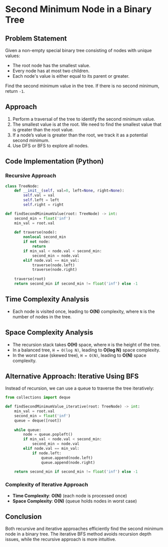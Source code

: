 # Second Minimum Node in a Binary Tree

## Problem Statement

Given a non-empty special binary tree consisting of nodes with unique values:

- The root node has the smallest value.
- Every node has at most two children.
- Each node's value is either equal to its parent or greater.

Find the second minimum value in the tree. If there is no second minimum, return `-1`.

## Approach

1. Perform a traversal of the tree to identify the second minimum value.
2. The smallest value is at the root. We need to find the smallest value that is greater than the root value.
3. If a node’s value is greater than the root, we track it as a potential second minimum.
4. Use DFS or BFS to explore all nodes.

## Code Implementation (Python)

### Recursive Approach

```python
class TreeNode:
    def __init__(self, val=0, left=None, right=None):
        self.val = val
        self.left = left
        self.right = right

def findSecondMinimumValue(root: TreeNode) -> int:
    second_min = float('inf')
    min_val = root.val
    
    def traverse(node):
        nonlocal second_min
        if not node:
            return
        if min_val < node.val < second_min:
            second_min = node.val
        elif node.val == min_val:
            traverse(node.left)
            traverse(node.right)
    
    traverse(root)
    return second_min if second_min != float('inf') else -1
```

## Time Complexity Analysis

- Each node is visited once, leading to **O(N)** complexity, where `N` is the number of nodes in the tree.

## Space Complexity Analysis

- The recursion stack takes **O(H)** space, where `H` is the height of the tree.
- In a balanced tree, `H = O(log N)`, leading to **O(log N)** space complexity.
- In the worst case (skewed tree), `H = O(N)`, leading to **O(N)** space complexity.

## Alternative Approach: Iterative Using BFS

Instead of recursion, we can use a queue to traverse the tree iteratively:

```python
from collections import deque

def findSecondMinimumValue_iterative(root: TreeNode) -> int:
    min_val = root.val
    second_min = float('inf')
    queue = deque([root])
    
    while queue:
        node = queue.popleft()
        if min_val < node.val < second_min:
            second_min = node.val
        elif node.val == min_val:
            if node.left:
                queue.append(node.left)
                queue.append(node.right)
    
    return second_min if second_min != float('inf') else -1
```

### Complexity of Iterative Approach

- **Time Complexity**: **O(N)** (each node is processed once)
- **Space Complexity**: **O(N)** (queue holds nodes in worst case)

## Conclusion

Both recursive and iterative approaches efficiently find the second minimum node in a binary tree. The iterative BFS method avoids recursion depth issues, while the recursive approach is more intuitive.